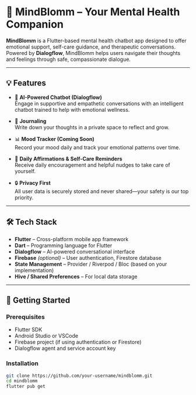# 🌱 MindBlomm – Your Mental Health Companion

**MindBlomm** is a Flutter-based mental health chatbot app designed to offer emotional support, self-care guidance, and therapeutic conversations. Powered by **Dialogflow**, MindBlomm helps users navigate their thoughts and feelings through safe, compassionate dialogue.

---

## 💡 Features

- 🧠 **AI-Powered Chatbot (Dialogflow)**  
  Engage in supportive and empathetic conversations with an intelligent chatbot trained to help with emotional wellness.

- 📘 **Journaling**  
  Write down your thoughts in a private space to reflect and grow.

- 📊 **Mood Tracker (Coming Soon)**  
  Record your mood daily and track your emotional patterns over time.

- 🔔 **Daily Affirmations & Self-Care Reminders**  
  Receive daily encouragement and helpful nudges to take care of yourself.

- 🔒 **Privacy First**  
  All user data is securely stored and never shared—your safety is our top priority.

---

## 🛠️ Tech Stack

- **Flutter** – Cross-platform mobile app framework  
- **Dart** – Programming language for Flutter  
- **Dialogflow** – AI-powered conversational interface  
- **Firebase** *(optional)* – User authentication, Firestore database  
- **State Management** – Provider / Riverpod / Bloc (based on your implementation)  
- **Hive / Shared Preferences** – For local data storage

---

## 🚀 Getting Started

### Prerequisites

- Flutter SDK 
- Android Studio or VSCode
- Firebase project (if using authentication or Firestore)
- Dialogflow agent and service account key

### Installation

```bash
git clone https://github.com/your-username/mindblomm.git
cd mindblomm
flutter pub get
